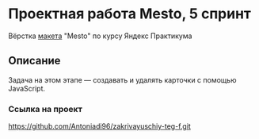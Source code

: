 # Проектная работа Mesto, 5 спринт
Вёрстка [макета](https://www.figma.com/design/bjyvbKKJN2naO0ucURl2Z0/JavaScript.-Sprint-5?node-id=0-1&t=G5ebEnIvC38h6igw-1) "Mesto" по курсу Яндекс Практикума

## Описание
Задача на этом этапе — создавать и удалять карточки с помощью JavaScript. 

### Ссылка на проект
https://github.com/Antoniadi96/zakrivayuschiy-teg-f.git
